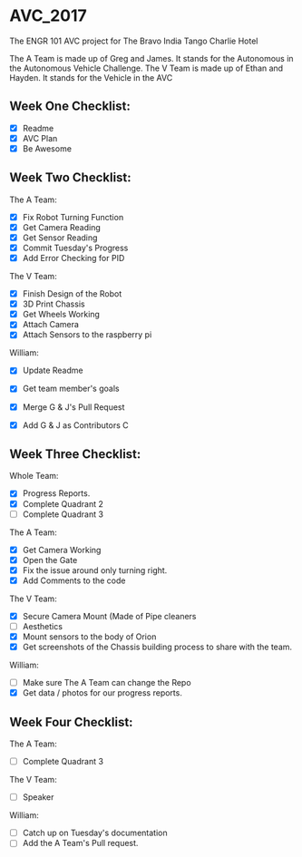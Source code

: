 # AVC_2017
The ENGR 101 AVC project for The Bravo India Tango Charlie Hotel

The A Team is made up of Greg and James. It stands for the Autonomous in the Autonomous Vehicle Challenge.
The V Team is made up of Ethan and Hayden. It stands for the Vehicle in the AVC

## Week One Checklist:

- [x] Readme
- [x] AVC Plan
- [x] Be Awesome

## Week Two Checklist:

The A Team:
- [x] Fix Robot Turning Function
- [x] Get Camera Reading
- [x] Get Sensor Reading
- [x] Commit Tuesday's Progress
- [x] Add Error Checking for PID

The V Team:
- [x] Finish Design of the Robot 
- [x] 3D Print Chassis
- [x] Get Wheels Working
- [x] Attach Camera
- [x] Attach Sensors to the raspberry pi

William:
- [x] Update Readme
- [x] Get team member's goals
- [x] Merge G & J's Pull Request
- [x] Add G & J as Contributors C


## Week Three Checklist:

Whole Team:
- [x] Progress Reports.
- [x] Complete Quadrant 2
- [ ] Complete Quadrant 3

The A Team:
- [x] Get Camera Working
- [x] Open the Gate
- [x] Fix the issue around only turning right.
- [x] Add Comments to the code

The V Team:
- [x] Secure Camera Mount (Made of Pipe cleaners
- [ ] Aesthetics
- [x] Mount sensors to the body of Orion
- [x] Get screenshots of the Chassis building process to share with the team.

William:
- [ ] Make sure The A Team can change the Repo
- [x] Get data / photos for our progress reports.

## Week Four Checklist:

The A Team:
- [ ] Complete Quadrant 3

The V Team:
- [ ] Speaker

William:
- [ ] Catch up on Tuesday's documentation
- [ ] Add the A Team's Pull request.
